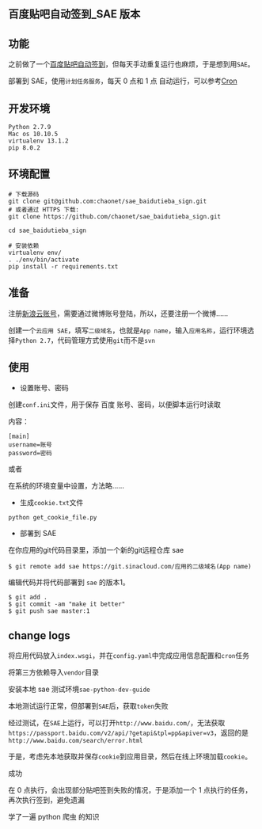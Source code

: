 ## 百度贴吧自动签到_SAE 版本

## 功能

之前做了一个[百度贴吧自动签到](https://github.com/chaonet/baidu_tieba_auto_sign)，但每天手动重复运行也麻烦，于是想到用`SAE`。

部署到 SAE，使用`计划任务服务`，每天 0 点和 1 点 自动运行，可以参考[Cron](http://www.sinacloud.com/doc/sae/python/cron.html)

## 开发环境

```
Python 2.7.9
Mac os 10.10.5
virtualenv 13.1.2
pip 8.0.2
```

## 环境配置

```
# 下载源码
git clone git@github.com:chaonet/sae_baidutieba_sign.git
# 或者通过 HTTPS 下载:
git clone https://github.com/chaonet/sae_baidutieba_sign.git

cd sae_baidutieba_sign

# 安装依赖
virtualenv env/
. ./env/bin/activate
pip install -r requirements.txt
```

## 准备

注册[新浪云账号](http://www.sinacloud.com/home/index/faq_detail/doc_id/19.html)，需要通过微博账号登陆，所以，还要注册一个微博……

创建一个`云应用 SAE`，填写`二级域名`，也就是`App name`，输入`应用名称`，运行环境选择`Python 2.7`，代码管理方式使用`git`而不是`svn`

## 使用

- 设置账号、密码

创建`conf.ini`文件，用于保存 百度 账号、密码，以便脚本运行时读取

内容：

```
[main]
username=账号
password=密码
```

或者

在系统的环境变量中设置，方法略……

- 生成`cookie.txt`文件

`python get_cookie_file.py`

- 部署到 SAE

在你应用的git代码目录里，添加一个新的git远程仓库 sae

```
$ git remote add sae https://git.sinacloud.com/应用的二级域名(App name)
```

编辑代码并将代码部署到 `sae` 的版本1。

```
$ git add .
$ git commit -am "make it better"
$ git push sae master:1
```

## change logs

将应用代码放入`index.wsgi`，并在`config.yaml`中完成应用信息配置和`cron`任务

将第三方依赖导入`vendor`目录

安装本地 sae 测试环境`sae-python-dev-guide`

本地测试运行正常，但部署到`SAE`后，获取`token`失败

经过测试，在`SAE`上运行，可以打开`http://www.baidu.com/`，无法获取`https://passport.baidu.com/v2/api/?getapi&tpl=pp&apiver=v3`，返回的是`http://www.baidu.com/search/error.html`

于是，考虑先本地获取并保存`cookie`到应用目录，然后在线上环境加载`cookie`。

成功

在 0 点执行，会出现部分贴吧签到失败的情况，于是添加一个 1 点执行的任务，再次执行签到，避免遗漏

学了一遍 python 爬虫 的知识

